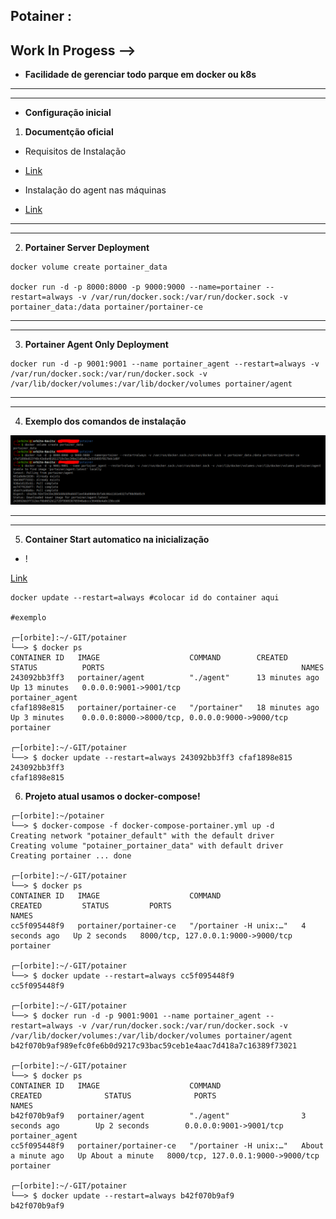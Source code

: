 ## Potainer :
## Work In Progess -->

* __Facilidade de gerenciar todo parque em docker ou k8s__
---

---
* __Configuração inicial__ 

1. __Documentção oficial__

 * Requisitos de Instalação
  - [Link](https://documentation.portainer.io/v2.0/deploy/requirements/)

 * Instalação do agent nas máquinas
  - [Link](https://documentation.portainer.io/v2.0/deploy/ceinstalldocker/) 

---

---  

2. __Portainer Server Deployment__  

  ```
  docker volume create portainer_data

  docker run -d -p 8000:8000 -p 9000:9000 --name=portainer --restart=always -v /var/run/docker.sock:/var/run/docker.sock -v portainer_data:/data portainer/portainer-ce

  ```
---

---

3. __Portainer Agent Only Deployment__
  ```
  docker run -d -p 9001:9001 --name portainer_agent --restart=always -v /var/run/docker.sock:/var/run/docker.sock -v /var/lib/docker/volumes:/var/lib/docker/volumes portainer/agent
  
  ```
---

---

4. __Exemplo dos comandos de instalação__

![potainer_install](image/potainer_install.png)

---

---

5. __Container Start automatico na inicialização__

 * ! 

[Link](https://www.youtube.com/watch?v=GWq86TF2jss&t=1398s)

```
docker update --restart=always #colocar id do container aqui

#exemplo

┌─[orbite]:~/-GIT/potainer
└──> $ docker ps
CONTAINER ID   IMAGE                    COMMAND        CREATED          STATUS          PORTS                                            NAMES
243092bb3ff3   portainer/agent          "./agent"      13 minutes ago   Up 13 minutes   0.0.0.0:9001->9001/tcp                           portainer_agent
cfaf1898e815   portainer/portainer-ce   "/portainer"   18 minutes ago   Up 3 minutes    0.0.0.0:8000->8000/tcp, 0.0.0.0:9000->9000/tcp   portainer

┌─[orbite]:~/-GIT/potainer
└──> $ docker update --restart=always 243092bb3ff3 cfaf1898e815
243092bb3ff3
cfaf1898e815

```

6. __Projeto atual usamos o docker-compose!__

```
┌─[orbite]:~/potainer
└──> $ docker-compose -f docker-compose-portainer.yml up -d
Creating network "potainer_default" with the default driver
Creating volume "potainer_portainer_data" with default driver
Creating portainer ... done

┌─[orbite]:~/-GIT/potainer
└──> $ docker ps
CONTAINER ID   IMAGE                    COMMAND                  CREATED         STATUS         PORTS                                NAMES
cc5f095448f9   portainer/portainer-ce   "/portainer -H unix:…"   4 seconds ago   Up 2 seconds   8000/tcp, 127.0.0.1:9000->9000/tcp   portainer

┌─[orbite]:~/-GIT/potainer
└──> $ docker update --restart=always cc5f095448f9
cc5f095448f9

┌─[orbite]:~/-GIT/potainer
└──> $ docker run -d -p 9001:9001 --name portainer_agent --restart=always -v /var/run/docker.sock:/var/run/docker.sock -v /var/lib/docker/volumes:/var/lib/docker/volumes portainer/agent
b42f070b9af989efc0fe6b0d9217c93bac59ceb1e4aac7d418a7c16389f73021

┌─[orbite]:~/-GIT/potainer
└──> $ docker ps
CONTAINER ID   IMAGE                    COMMAND                  CREATED              STATUS              PORTS                                NAMES
b42f070b9af9   portainer/agent          "./agent"                3 seconds ago        Up 2 seconds        0.0.0.0:9001->9001/tcp               portainer_agent
cc5f095448f9   portainer/portainer-ce   "/portainer -H unix:…"   About a minute ago   Up About a minute   8000/tcp, 127.0.0.1:9000->9000/tcp   portainer

┌─[orbite]:~/-GIT/potainer
└──> $ docker update --restart=always b42f070b9af9
b42f070b9af9

```
